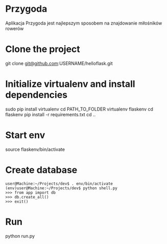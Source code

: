 # Przygoda
Aplikacja Przygoda jest najlepszym sposobem na znajdowanie miłośników rowerów

# Clone the project
git clone git@github.com:USERNAME/helloflask.git

# Initialize virtualenv and install dependencies
sudo pip install virtualenv
cd PATH_TO_FOLDER
virtualenv flaskenv
cd flaskenv
pip install -r requirements.txt
cd ..

# Start env
source flaskenv/bin/activate

# Create database
	user@Machine:~/Projects/dev$ . env/bin/activate
	(env)user@Machine:~/Projects/dev$ python shell.py
	>>> from app import db
	>>> db.create_all()
	>>> exit()

# Run
python run.py
